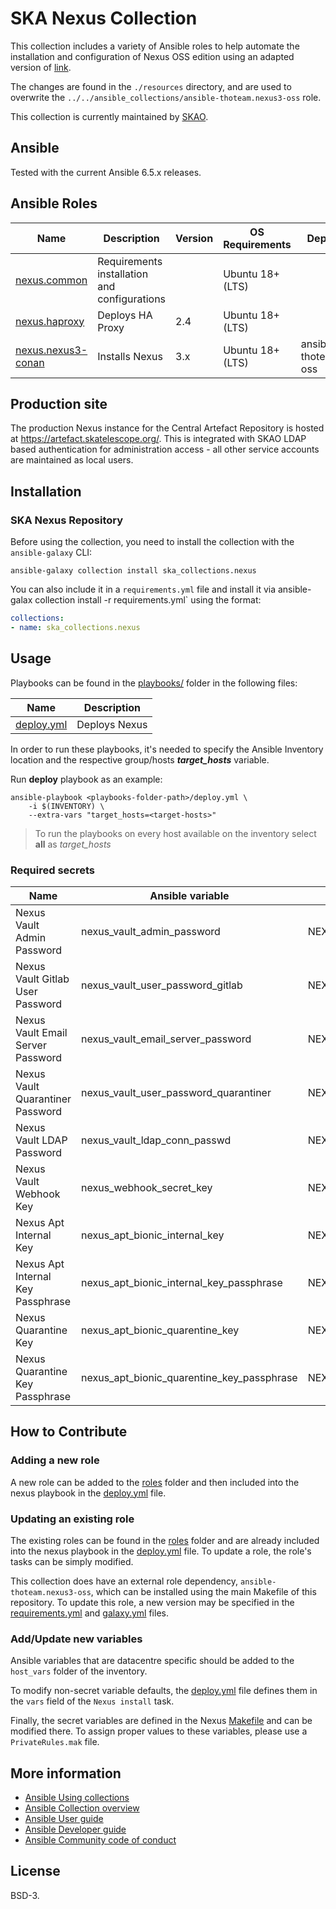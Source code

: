 # SKA Nexus Collection

This collection includes a variety of Ansible roles to help automate the installation and configuration of Nexus OSS edition  using an adapted version of [link](https://github.com/ansible-ThoTeam/nexus3-oss). 

The changes are found in the `./resources` directory, and are used to overwrite the `../../ansible_collections/ansible-thoteam.nexus3-oss` role.


This collection is currently maintained by [SKAO](https://www.skao.int/).

## Ansible

Tested with the current Ansible 6.5.x releases.

## Ansible Roles
| Name | Description | Version | OS Requirements | Dependencies |
| ---- | ----------- | ------- | --- | ---|
| [nexus.common](./roles/common) | Requirements installation and configurations | | Ubuntu 18+ (LTS) | |
| [nexus.haproxy](./roles/haproxy) | Deploys HA Proxy | 2.4 | Ubuntu 18+ (LTS) | |
| [nexus.nexus3-conan](./roles/beats) | Installs Nexus | 3.x | Ubuntu 18+ (LTS) | ansible-thoteam.nexus3-oss |

## Production site

The production Nexus instance for the Central Artefact Repository is hosted at https://artefact.skatelescope.org/.  This is integrated with SKAO LDAP based authentication for administration access - all other service accounts are maintained as local users.
## Installation

### SKA Nexus Repository

Before using the collection, you need to install the collection with the `ansible-galaxy` CLI:

    ansible-galaxy collection install ska_collections.nexus

You can also include it in a `requirements.yml` file and install it via ansible-galax collection install -r requirements.yml` using the format:

```yaml
collections:
- name: ska_collections.nexus
```

## Usage

Playbooks can be found in the [playbooks/](./playbooks) folder in the following files:

| Name | Description |
| ---- | ----------- |
| [deploy.yml](./playbooks/deploy.yml) | Deploys Nexus |

In order to run these playbooks, it's needed to specify the Ansible Inventory location and the respective group/hosts ***target_hosts*** variable.

Run **deploy** playbook as an example:
```
ansible-playbook <playbooks-folder-path>/deploy.yml \
	-i $(INVENTORY) \
	--extra-vars "target_hosts=<target-hosts>"
```

> To run the playbooks on every host available on the inventory select **all** as *target_hosts*

### Required secrets

| Name | Ansible variable | ENV variable | Obs |
| ---- | ----------- | ------------ | ----- |
| Nexus Vault Admin Password | nexus_vault_admin_password | NEXUS_VAULT_ADMIN_PASSWORD | |
| Nexus Vault Gitlab User Password | nexus_vault_user_password_gitlab | NEXUS_VAULT_USER_PASSWORD_GITLAB | |
| Nexus Vault Email Server Password | nexus_vault_email_server_password | NEXUS_VAULT_EMAIL_SERVER_PASSWORD | |
| Nexus Vault Quarantiner Password | nexus_vault_user_password_quarantiner | NEXUS_VAULT_USER_PASSWORD_QUARANTINER | |
| Nexus Vault LDAP Password | nexus_vault_ldap_conn_passwd | NEXUS_VAULT_LDAP_CONN_PASSWD | |
| Nexus Vault Webhook Key | nexus_webhook_secret_key | NEXUS_WEBHOOK_SECRET_KEY | |
| Nexus Apt Internal Key | nexus_apt_bionic_internal_key | NEXUS_APT_BIONIC_INTERNAL_KEY | |
| Nexus Apt Internal Key Passphrase | nexus_apt_bionic_internal_key_passphrase | NEXUS_APT_BIONIC_INTERNAL_KEY_PASSPHRASE | |
| Nexus Quarantine Key | nexus_apt_bionic_quarentine_key | NEXUS_APT_BIONIC_QUARENTINE_KEY | |
| Nexus Quarantine Key Passphrase | nexus_apt_bionic_quarentine_key_passphrase | NEXUS_APT_BIONIC_QUARENTINE_KEY_PASSPHRASE | |


## How to Contribute

### Adding a new role
A new role can be added to the [roles](./roles/) folder and then included into the nexus playbook in the [deploy.yml](./playbooks/deploy.yml) file.

### Updating an existing role
The existing roles can be found in the [roles](./roles/) folder and are already included into the nexus playbook in the [deploy.yml](./playbooks/deploy.yml) file. To update a role, the role's tasks can be simply modified.

This collection does have an external role dependency, `ansible-thoteam.nexus3-oss`, which can be installed using the main Makefile of this repository. To update this role, a new version may be specified in the [requirements.yml](../../../requirements.yml) and [galaxy.yml](./galaxy.yml) files.

### Add/Update new variables
Ansible variables that are datacentre specific should be added to the `host_vars` folder of the inventory.

To modify non-secret variable defaults, the [deploy.yml](./playbooks/deploy.yml) file defines them in the `vars` field of the `Nexus install` task.

Finally, the secret variables are defined in the Nexus [Makefile](../../../resources/jobs/nexus.mk) and can be modified there. To assign proper values to these variables, please use a `PrivateRules.mak` file.

## More information

- [Ansible Using collections](https://docs.ansible.com/ansible/latest/user_guide/collections_using.html)
- [Ansible Collection overview](https://github.com/ansible-collections/overview)
- [Ansible User guide](https://docs.ansible.com/ansible/latest/user_guide/index.html)
- [Ansible Developer guide](https://docs.ansible.com/ansible/latest/dev_guide/index.html)
- [Ansible Community code of conduct](https://docs.ansible.com/ansible/latest/community/code_of_conduct.html)

## License

BSD-3.